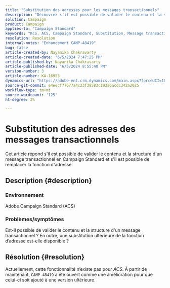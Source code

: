 ```yaml
---
title: "Substitution des adresses pour les messages transactionnels"
description: "Découvrez s’il est possible de valider le contenu et la structure d’un message transactionnel dans Campaign Standard."
solution: Campaign
product: Campaign
applies-to: "Campaign Standard"
keywords: "KCS, ACS, Campaign Standard, Substitution, Message transactionnel, ACS"
resolution: Resolution
internal-notes: "Enhancement CAMP-48419"
bug: false
article-created-by: Nayanika Chakravarty
article-created-date: "6/5/2024 7:47:25 PM"
article-published-by: Nayanika Chakravarty
article-published-date: "6/5/2024 8:55:40 PM"
version-number: 3
article-number: KA-16953
dynamics-url: "https://adobe-ent.crm.dynamics.com/main.aspx?forceUCI=1&pagetype=entityrecord&etn=knowledgearticle&id=239a1f6d-7423-ef11-840b-6045bd006b25"
source-git-commit: e4eecf77677a4c23f38583c193a6acdc342a2025
workflow-type: tm+mt
source-wordcount: '125'
ht-degree: 2%

---
```


# Substitution des adresses des messages transactionnels


Cet article répond s&#39;il est possible de valider le contenu et la structure d&#39;un message transactionnel en Campaign Standard et s&#39;il est possible de remplacer la fonction d&#39;adresse.

## Description {#description}


### <b>Environnement</b>

Adobe Campaign Standard (ACS)

### <b>Problèmes/symptômes</b>

Est-il possible de valider le contenu et la structure d&#39;un message transactionnel ? En outre, une substitution ultérieure de la fonction d’adresse est-elle disponible ?


## Résolution {#resolution}


Actuellement, cette fonctionnalité n’existe pas pour *ACS*. À partir de maintenant, `CAMP-48419` a été ouvert comme une amélioration pour que celui-ci soit ajouté à une version ultérieure.
